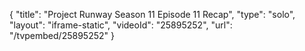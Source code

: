 {
    "title": "Project Runway Season 11 Episode 11 Recap",
    "type": "solo",
    "layout": "iframe-static",
    "videoId": "25895252",
    "url": "\/tvpembed\/25895252"
}